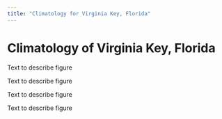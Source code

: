```yaml
---
title: "Climatology for Virginia Key, Florida"
---
```


# Climatology of Virginia Key, Florida

Text to describe figure

<!-- {% include https://github.com/mdgrossi/climatology/blob/main/_includes/figure-virginiakeyfl-airtemperature-daily.html %} -->

Text to describe figure

<!-- {% include https://github.com/mdgrossi/climatology/blob/main/_includes/figure-virginiakeyfl-airtemperature-monthly.html %} -->

Text to describe figure

<!-- {% include https://github.com/mdgrossi/climatology/blob/main/_includes/figure-virginiakeyfl-watertemperature-daily.html %} -->

Text to describe figure

<!-- {% include https://github.com/mdgrossi/climatology/blob/main/_includes/figure-virginiakeyfl-watertemperature-monthly.html %} -->
